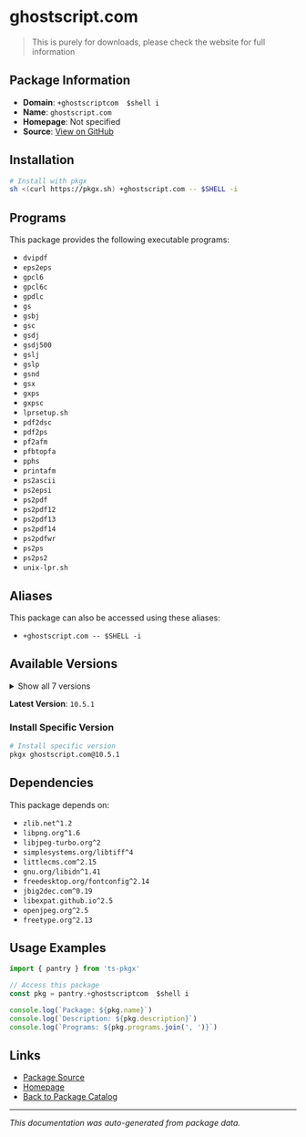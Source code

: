 # ghostscript.com

> This is purely for downloads, please check the website for full information

## Package Information

- **Domain**: `+ghostscriptcom  $shell i`
- **Name**: `ghostscript.com`
- **Homepage**: Not specified
- **Source**: [View on GitHub](https://github.com/pkgxdev/pantry/tree/main/projects/ghostscript.com/package.yml)

## Installation

```bash
# Install with pkgx
sh <(curl https://pkgx.sh) +ghostscript.com -- $SHELL -i
```

## Programs

This package provides the following executable programs:

- `dvipdf`
- `eps2eps`
- `gpcl6`
- `gpcl6c`
- `gpdlc`
- `gs`
- `gsbj`
- `gsc`
- `gsdj`
- `gsdj500`
- `gslj`
- `gslp`
- `gsnd`
- `gsx`
- `gxps`
- `gxpsc`
- `lprsetup.sh`
- `pdf2dsc`
- `pdf2ps`
- `pf2afm`
- `pfbtopfa`
- `pphs`
- `printafm`
- `ps2ascii`
- `ps2epsi`
- `ps2pdf`
- `ps2pdf12`
- `ps2pdf13`
- `ps2pdf14`
- `ps2pdfwr`
- `ps2ps`
- `ps2ps2`
- `unix-lpr.sh`

## Aliases

This package can also be accessed using these aliases:

- `+ghostscript.com -- $SHELL -i`

## Available Versions

<details>
<summary>Show all 7 versions</summary>

- `10.5.1`, `10.4.0`, `10.3.1`, `10.3.0`, `10.2.1`
- `10.2.0`, `10.1.2`

</details>

**Latest Version**: `10.5.1`

### Install Specific Version

```bash
# Install specific version
pkgx ghostscript.com@10.5.1
```

## Dependencies

This package depends on:

- `zlib.net^1.2`
- `libpng.org^1.6`
- `libjpeg-turbo.org^2`
- `simplesystems.org/libtiff^4`
- `littlecms.com^2.15`
- `gnu.org/libidn^1.41`
- `freedesktop.org/fontconfig^2.14`
- `jbig2dec.com^0.19`
- `libexpat.github.io^2.5`
- `openjpeg.org^2.5`
- `freetype.org^2.13`

## Usage Examples

```typescript
import { pantry } from 'ts-pkgx'

// Access this package
const pkg = pantry.+ghostscriptcom  $shell i

console.log(`Package: ${pkg.name}`)
console.log(`Description: ${pkg.description}`)
console.log(`Programs: ${pkg.programs.join(', ')}`)
```

## Links

- [Package Source](https://github.com/pkgxdev/pantry/tree/main/projects/ghostscript.com/package.yml)
- [Homepage](#)
- [Back to Package Catalog](../package-catalog.md)

---

*This documentation was auto-generated from package data.*
